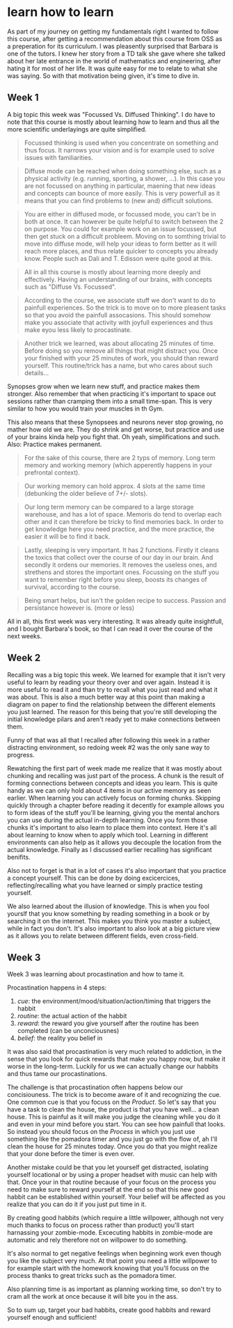 # learn how to learn

As part of my journey on getting my fundamentals right I wanted to follow this course, after getting a recommendation about this course from OSS as a preperation for its curriculum. I was pleasently surprised that Barbara is one of the tutors. I knew her story from a TD talk she gave where she talked about her late entrance in the world of mathematics and engineering, after hating it for most of her life. It was quite easy for me to relate to what she was saying. So with that motivation being given, it's time to dive in.

## Week 1

A big topic this week was "Focussed Vs. Diffused Thinking". I do have to note that this course is mostly about learning how to learn and thus all the more scientific underlayings are quite simplified.

> Focussed thinking is used when you concentrate on something and thus focus. It narrows your vision and is for example used to solve issues with familiarities.

> Diffuse mode can be reached when doing something else, such as a physical activity (e.g. running, sporting, a shower, ...). In this case you are not focussed on anything in particular, maening that new ideas and concepts can bounce of more easily. This is very powerfull as it means that you can find problems to (new and) difficult solutions.

> You are either in diffused mode, or focussed mode, you can't be in both at once. It can however be quite helpful to switch between the 2 on purpose. You could for example work on an issue focussed, but then get stuck on a difficult probleem. Moving on to somthing trivial to move into diffuse mode, will help your ideas to form better as it will reach more places, and thus relate quicker to concepts you already know. People such as Dali and T. Edisson were quite good at this.

> All in all this course is mostly about learning more deeply and effectively. Having an understanding of our brains, with concepts such as "Diffuse Vs. Focussed".

> According to the course, we associate stuff we don't want to do to painfull experiences. So the trick is to move on to more pleasent tasks so that you avoid the painfull assocasions. This should somehow make you associate that activity with joyfull experiences and thus make eyou less likely to procastinate.

> Another trick we learned, was about allocating 25 minutes of time. Before doing so you remove all things that might distract you. Once your finished with your 25 minutes of work, you should than reward yourself. This routine/trick has a name, but who cares about such details... 

Synopses grow when we learn new stuff, and practice makes them stronger. Also remember that when practicing it's important to space out sessions rather than cramping them into a small time-span. This is very similar to how you would train your muscles in th Gym.

This also means that these Synopsees and neurons never stop growing, no mather how old we are. They do shrink and get worse, but practice and use of your brains kinda help you fight that. Oh yeah, simplifications and such. Also: Practice makes permanent.

> For the sake of this course, there are 2 typs of memory. Long term memory and working memory (which apperently happens in your prefrontal context).

> Our working memory can hold approx. 4 slots at the same time (debunking the older believe of 7+/- slots).

> Our long term memory can be compared to a large storage warehouse, and has a lot of space. Memoris do tend to overlap each other and it can therefore be tricky to find memories back. In order to get knowledge here you need practice, and the more practice, the easier it will be to find it back.

> Lastly, sleeping is very important. It has 2 functions. Firstly it cleans the toxics that collect over the course of our day in our brain. And secondly it ordens our memories. It removes the useless ones, and strethens and stores the important ones. Focussing on the stuff you want to remember right before you sleep, boosts its changes of survival, according to the course.

> Being smart helps, but isn't the golden recipe to success. Passion and persistance however is. (more or less)

All in all, this first week was very interesting. It was already quite insightfull, and I bought Barbara's book, so that I can read it over the course of the next weeks.

## Week 2

Recalling was a big topic this week. We learned for example that it isn't very useful to learn by reading your theory over and over again. Instead it is more useful to read it and than try to recall what you just read and what it was about. This is also a much better way at this point than making a diagram on paper to find the relationship between the different elements you just learned. The reason for this being that you're still developing the initial knowledge pilars and aren't ready yet to make connections between them.

Funny of that was all that I recalled after following this week in a rather distracting environment, so redoing week #2 was the only sane way to progress.

Rewatching the first part of week made me realize that it was mostly about chunking and recalling was just part of the process. A chunk is the result of forming connections between concepts and ideas you learn. This is quite handy as we can only hold about 4 items in our active memory as seen earlier. When learning you can actively focus on forming chunks. Skipping quickly through a chapter before reading it decently for example allows you to form ideas of the stuff you'll be learning, giving you the mental anchors you can use during the actual in-depth learning. Once you form those chunks it's important to also learn to place them into context. Here it's all about learning to know when to apply which tool. Learning in different environments can also help as it allows you decouple the location from the actual knowledge. Finally as I discussed earlier recalling has significant benifits.

Also not to forget is that in a lot of cases it's also important that you practice a concept yourself. This can be done by doing excicercices, reflecting/recalling what you have learned or simply practice testing yourself.

We also learned about the illusion of knowledge. This is when you fool yourslf that you know something by reading something in a book or by searching it on the internet. This makes you think you master a subject, while in fact you don't. It's also important to also look at a big picture view as it allows you to relate between different fields, even cross-field.

## Week 3

Week 3 was learning about procastination and how to tame it.

Procastination happens in 4 steps:

   1. _cue_: the environment/mood/situation/action/timing that triggers the habbit
   2. _routine_: the actual action of the habbit
   3. _reward_: the reward you give yourself after the routine has been completed (can be unconciousnes)
   4. _belief_: the reality you belief in

It was also said that procastination is very much related to addiction, in the sense that you look for quick rewards that make you happy now, but make it worse in the long-term. Luckily for us we can actually change our habbits and thus tame our procastinations.

The challenge is that procastination often happens below our concisiouness. The trick is to become aware of it and recognizing the cue. One common cue is that you focuss on the _Product_. So let's say that you have a task to clean the house, the product is that you have well... a clean house. This is painful as it will make you judge the cleaning while you do it and even in your mind before you start. You can see how painfull that looks. So instead you should focus on the _Process_ in which you just use something like the pomadora timer and you just go with the flow of, ah I'll clean the house for 25 minutes today. Once you do that you might realize that your done before the timer is even over.

Another mistake could be that you let yourself get distracted, isolating yourself locational or by using a proper headset with music can help with that. Once your in that routine because of your focus on the process you need to make sure to reward yourself at the end so that this new good habbit can be established within yourself. Your belief will be affected as you realize that you can do it if you just put time in it.

By creating good habbits (which require a little willpower, although not very much thanks to focus on process rather than product) you'll start harnassing your zombie-mode. Excecuting habbits in zombie-mode are automatic and rely therefore not on willpower to do something.

It's also normal to get negative feelings when beginning work even though you like the subject very much. At that point you need a little willpower to for example start with the homework knowing that you'll focuss on the process thanks to great tricks such as the pomadora timer.

Also planning time is as important as planning working time, so don't try to cram all the work at once because it will bite you in the ass.

So to sum up, target your bad habbits, create good habbits and reward yourself enough and sufficient!

